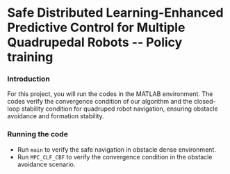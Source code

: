 
# Safe Distributed Learning-Enhanced Predictive Control for Multiple Quadrupedal Robots -- Policy training

### Introduction

For this project, you will run the codes in the MATLAB environment. The codes verify the convergence condition of our algorithm and the closed-loop stability condition for quadruped robot navigation, ensuring obstacle avoidance and formation stability.

### Running the code

- Run `main` to verify the safe navigation in obstacle dense environment.
- Run `MPC_CLF_CBF` to verify the convergence condition in the obstacle avoidance scenario.

